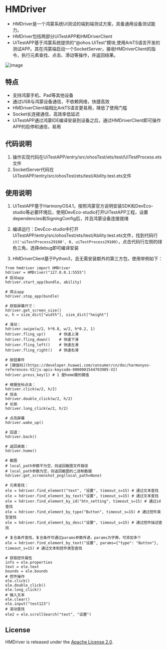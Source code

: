 # HMDriver


- HMDriver是一个鸿蒙系统UI测试的端到端测试方案，具备通用设备测试能力。
- HMDriver包括两部分UiTestAPP和HMDriverClient
- UiTestAPP基于鸿蒙系统提供的“@ohos.UiTest”模块,使用ArkTS语言开发的测试APP。其在鸿蒙端启动一个SocketServer，接收HMDriverClient的指令，执行元素查找、点击、滑动等操作，并返回结果。

![image](https://github.com/mrx1203/hmdriver/blob/main/run.png)

## 特点
 * 支持鸿蒙手机、Pad等其他设备
 * 通过USB与鸿蒙设备通信，不依赖网络，快捷高效
 * HMDriverClient端相比ArkTS语言更易用，降低了使用门槛
 * Socket长连接通信，高效率低延迟
 * UiTestAPP通过鸿蒙IDE编译安装到设备之后，通过HMDriverClient即可操作APP的启停和通信，易用

## 代码说明

1. 操作实现代码在UiTestAPP/entry/src/ohosTest/ets/test/UiTestProcess.ets文件
2. SocketServer代码在UiTestAPP/entry/src/ohosTest/ets/test/Ability.test.ets文件

## 使用说明


1. UiTestAPP基于HarmonyOS4.1，按照鸿蒙官方说明安装SDK和DevEco-studio等必要环境后，使用DevEco-studio打开UiTestAPP工程，设置dependencies和SigningConfig后，并且鸿蒙设备连接就绪

2. 编译运行：DevEco-studio中打开UiTestAPP/entry/src/ohosTest/ets/test/Ability.test.ets文件，找到代码行`it('uiTestProcess29100', 0, uiTestProcess29100)`，点击代码行左侧的绿色三角，选择debug即可编译安装

3. HMDriverClient基于Python3，且无需安装额外的第三方包，使用举例如下：
```
from hmdriver import HMDriver
hdriver = HMDriver("127.0.0.1:5555")
# 启动app
hdriver.start_app(bundle, ability)

# 停止app
hdriver.stop_app(bundle)

# 获取屏幕尺寸：
hdriver.get_screen_size()
w, h = size_dict["width"], size_dict["height"]

# 滑动：
hdriver.swipe(w/2, h*0.8, w/2, h*0.2, 1)
hdriver.fling_up()      # 快速上滑
hdriver.fling_down()    # 快速下滑
hdriver.fling_left()    # 快速左滑
hdriver.fling_right()   # 快速右滑

# 按钮事件
# [键值码](https://developer.huawei.com/consumer/cn/doc/harmonyos-references-V2/js-apis-keycode-0000001544703985-V2)
hdriver.press_key(1) # 1 是home键的键值

# 根据坐标点击：
hdriver.click(w/2, h/2)
# 双击
hdriver.double_click(w/2, h/2)
# 长按
hdriver.long_click(w/2, h/2)

# 点亮屏幕
hdriver.wake_up()

# 回退：
hdriver.back()

# 返回桌面：
hdriver.home()

# 截图
# local_path参数不为空，则返回截图文件路径
# local_path参数为空，则返回截图的二进制数据
hdriver.get_screenshot_png(local_path=None)

# 元素查找：
ele = hdriver.find_element("text", "设置", timeout_s=15) # 通过文本查找
ele = hdriver.find_element_by_text("设置", timeout_s=15) # 通过文本查找
ele = hdriver.find_element_by_id("btn_setting", timeout_s=15) # 通过id查找
ele = hdriver.find_element_by_type("Button", timeout_s=15) # 通过控件类型查找
ele = hdriver.find_element_by_desc("设置", timeout_s=15) # 通过控件描述查找

# 复合条件查找，复合条件可通过params参数传递，params为字典，可添加多个
ele = hdriver.find_element_by_text("设置", params={"type": "Button"}, timeout_s=15) # 通过文本和控件类型查找

# 获取控件属性
info = ele.properties
text = ele.text
bounds = ele.bounds
# 控件操作
ele.click()
ele.double_click()
ele.long_click()
# 输入文本
ele.clear()
ele.input("test123")
# 滚动查找
ele2 = ele.scrollSearch("text", "设置")

```

## License

HMDriver is released under the [Apache License 2.0](http://www.apache.org/licenses/LICENSE-2.0).
